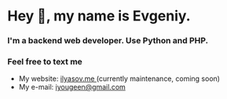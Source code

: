 # Hey 👋, my name is Evgeniy.
### I'm a backend web developer. Use Python and PHP.


### Feel free to text me

- My website: <a href="https://ilyasov.me/" rel="me">ilyasov.me </a> (currently maintenance, coming soon)
- My e-mail: <a href="mailto:iyougeen@gmail.com" rel="me">iyougeen@gmail.com</a>
